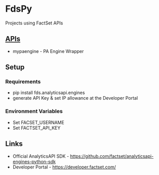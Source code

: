 # FdsPy
Projects using FactSet APIs

## [APIs](https://github.com/nurciuoli/FdsPy/tree/main/apis)
-  mypaengine - PA Engine Wrapper

## Setup
### Requirements
- pip install fds.analyticsapi.engines
- generate API Key & set IP allowance at the Developer Portal
### Environment Variables
- Set FACSET_USERNAME
- Set FACTSET_API_KEY

## Links
- Official AnalyticsAPI SDK - https://github.com/factset/analyticsapi-engines-python-sdk
- Developer Portal - https://developer.factset.com/
